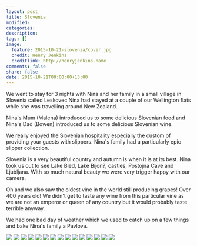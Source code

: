 ```yaml
---
layout: post
title: Slovenia
modified:
categories: 
description:
tags: []
image:
  feature: 2015-10-21-slovenia/cover.jpg
  credit: Henry Jenkins
  creditlink: http://henryjenkins.name
comments: false
share: false
date: 2015-10-21T00:00:00+13:00
---
```


We went to stay for 3 nights with Nina and her family in a small village in
Slovenia called Leskovec Nina had stayed at a couple of our Wellington flats
while she was travelling around New Zealand.

Nina's Mum (Malena) introduced us to some delicious Slovenian food and Nina's
Dad (Bowen) introduced us to some delicious Slovenian wine.

We really enjoyed the Slovenian hospitality especially the custom of providing
your guests with slippers. Nina's family had a particularly epic slipper
collection.

Slovenia is a very beautiful country and autumn is when it is at its best. Nina
took us out to see Lake Bled, Lake Bijon?, castles, Postojna Cave and
Ljubljana. With so much natural beauty we were very trigger happy with our
camera.

Oh and we also saw the oldest vine in the world still producing grapes! Over
400 years old! We didn't get to taste any wine from this particular vine as we
are not an emperor or queen of any country but it would probably taste terrible
anyway.

We had one bad day of weather which we used to catch up on a few things and
bake Nina's family a Pavlova.


<img src="/images/2015-10-21-slovenia/IMG_20151017_171009_640px.jpg">

<img src="/images/2015-10-21-slovenia/IMG_20151018_122933_640px.jpg">

<img src="/images/2015-10-21-slovenia/IMG_20151018_133025_640px.jpg">

<img src="/images/2015-10-21-slovenia/IMG_20151018_141520_640px.jpg">

<img src="/images/2015-10-21-slovenia/IMG_20151018_143634_640px.jpg">

<img src="/images/2015-10-21-slovenia/IMG_20151018_160125_640px.jpg">

<img src="/images/2015-10-21-slovenia/IMG_20151018_160200_640px.jpg">

<img src="/images/2015-10-21-slovenia/IMG_20151018_171457_640px.jpg">

<img src="/images/2015-10-21-slovenia/IMG_20151018_173156_640px.jpg">

<img src="/images/2015-10-21-slovenia/IMG_20151018_173604_640px.jpg">

<img src="/images/2015-10-21-slovenia/IMG_20151018_173733_640px.jpg">

<img src="/images/2015-10-21-slovenia/IMG_20151018_175146_640px.jpg">

<img src="/images/2015-10-21-slovenia/IMG_20151019_191024_640px.jpg">

<img src="/images/2015-10-21-slovenia/IMG_20151019_203223_640px.jpg">

<img src="/images/2015-10-21-slovenia/IMG_20151019_214214_640px.jpg">
